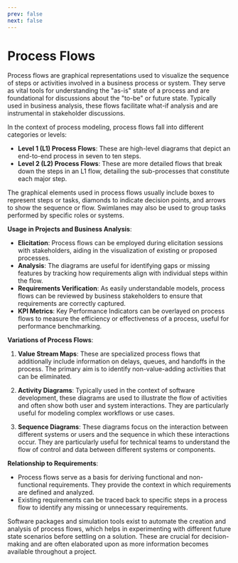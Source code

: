 ```yaml
---
prev: false
next: false
---
```


# Process Flows

Process flows are graphical representations used to visualize the sequence of steps or activities involved in a business process or system. They serve as vital tools for understanding the "as-is" state of a process and are foundational for discussions about the "to-be" or future state. Typically used in business analysis, these flows facilitate what-if analysis and are instrumental in stakeholder discussions.

In the context of process modeling, process flows fall into different categories or levels:

- **Level 1 (L1) Process Flows**: These are high-level diagrams that depict an end-to-end process in seven to ten steps.
- **Level 2 (L2) Process Flows**: These are more detailed flows that break down the steps in an L1 flow, detailing the sub-processes that constitute each major step.

The graphical elements used in process flows usually include boxes to represent steps or tasks, diamonds to indicate decision points, and arrows to show the sequence or flow. Swimlanes may also be used to group tasks performed by specific roles or systems.

**Usage in Projects and Business Analysis**:

- **Elicitation**: Process flows can be employed during elicitation sessions with stakeholders, aiding in the visualization of existing or proposed processes.
- **Analysis**: The diagrams are useful for identifying gaps or missing features by tracking how requirements align with individual steps within the flow.
- **Requirements Verification**: As easily understandable models, process flows can be reviewed by business stakeholders to ensure that requirements are correctly captured.
- **KPI Metrics**: Key Performance Indicators can be overlayed on process flows to measure the efficiency or effectiveness of a process, useful for performance benchmarking.

**Variations of Process Flows**:

1. **Value Stream Maps**: These are specialized process flows that additionally include information on delays, queues, and handoffs in the process. The primary aim is to identify non-value-adding activities that can be eliminated.

2. **Activity Diagrams**: Typically used in the context of software development, these diagrams are used to illustrate the flow of activities and often show both user and system interactions. They are particularly useful for modeling complex workflows or use cases.

3. **Sequence Diagrams**: These diagrams focus on the interaction between different systems or users and the sequence in which these interactions occur. They are particularly useful for technical teams to understand the flow of control and data between different systems or components.

**Relationship to Requirements**:

- Process flows serve as a basis for deriving functional and non-functional requirements. They provide the context in which requirements are defined and analyzed.
- Existing requirements can be traced back to specific steps in a process flow to identify any missing or unnecessary requirements.

Software packages and simulation tools exist to automate the creation and analysis of process flows, which helps in experimenting with different future state scenarios before settling on a solution. These are crucial for decision-making and are often elaborated upon as more information becomes available throughout a project.
